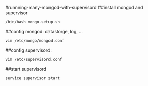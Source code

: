 #runnning-many-mongod-with-supervisord
##install mongod and supervisor
```bash
/bin/bash mongo-setup.sh
```
##config mongod: datastorge, log, ...
```bash
vim /etc/mongo/mongod.conf
```
##config supervisord:
```bash
vim /etc/supervisord.conf
```
##start supervisord
```bash
service supervisor start
```
